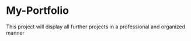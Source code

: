 # My-Portfolio
This project will display all further projects in a professional and organized manner
